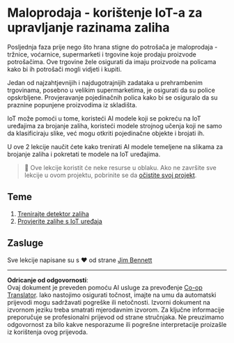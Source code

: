 <!--
CO_OP_TRANSLATOR_METADATA:
{
  "original_hash": "22a1d6e49f2a689fe5bfa7802a7241fc",
  "translation_date": "2025-08-28T14:21:08+00:00",
  "source_file": "5-retail/README.md",
  "language_code": "hr"
}
-->
# Maloprodaja - korištenje IoT-a za upravljanje razinama zaliha

Posljednja faza prije nego što hrana stigne do potrošača je maloprodaja - tržnice, voćarnice, supermarketi i trgovine koje prodaju proizvode potrošačima. Ove trgovine žele osigurati da imaju proizvode na policama kako bi ih potrošači mogli vidjeti i kupiti.

Jedan od najzahtjevnijih i najdugotrajnijih zadataka u prehrambenim trgovinama, posebno u velikim supermarketima, je osigurati da su police opskrbljene. Provjeravanje pojedinačnih polica kako bi se osiguralo da su praznine popunjene proizvodima iz skladišta.

IoT može pomoći u tome, koristeći AI modele koji se pokreću na IoT uređajima za brojanje zaliha, koristeći modele strojnog učenja koji ne samo da klasificiraju slike, već mogu otkriti pojedinačne objekte i brojati ih.

U ove 2 lekcije naučit ćete kako trenirati AI modele temeljene na slikama za brojanje zaliha i pokretati te modele na IoT uređajima.

> 💁 Ove lekcije koristit će neke resurse u oblaku. Ako ne završite sve lekcije u ovom projektu, pobrinite se da [očistite svoj projekt](../clean-up.md).

## Teme

1. [Trenirajte detektor zaliha](./lessons/1-train-stock-detector/README.md)
1. [Provjerite zalihe s IoT uređaja](./lessons/2-check-stock-device/README.md)

## Zasluge

Sve lekcije napisane su s ♥️ od strane [Jim Bennett](https://GitHub.com/JimBobBennett)

---

**Odricanje od odgovornosti**:  
Ovaj dokument je preveden pomoću AI usluge za prevođenje [Co-op Translator](https://github.com/Azure/co-op-translator). Iako nastojimo osigurati točnost, imajte na umu da automatski prijevodi mogu sadržavati pogreške ili netočnosti. Izvorni dokument na izvornom jeziku treba smatrati mjerodavnim izvorom. Za ključne informacije preporučuje se profesionalni prijevod od strane stručnjaka. Ne preuzimamo odgovornost za bilo kakve nesporazume ili pogrešne interpretacije proizašle iz korištenja ovog prijevoda.